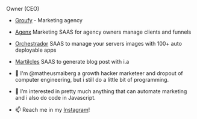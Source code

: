 Owner (CEO)

- [Groufy](groufy.com.br) - Marketing agency
  
- [Agenx](agenx.com.br) Marketing SAAS for agency owners manage clients and funnels
  
- [Orchestrador](orchestrador.com.br) SAAS to manage your servers images with 100+ auto deployable apps

- [Martilcles](getmarticles.com.br) SAAS to generate blog post with i.a

- 👋 I'm @matheusmaiberg a growth hacker marketeer and dropout of computer engineering, but i still do a little bit of programming.

- 👀 I’m interested in pretty much anything that can automate marketing and i also do code in Javascript.

- 📫 Reach me in my [Instagram](https://www.instagram.com/matheus.maiberg/)!
<!---
matheusmaiberg/matheusmaiberg is a ✨ special ✨ repository because its `README.md` (this file) appears on your GitHub profile.
You can click the Preview link to take a look at your changes.
--->
